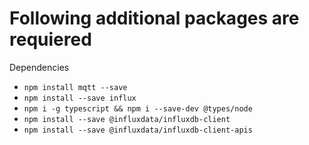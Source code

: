 # Following additional packages are requiered

Dependencies

- `npm install mqtt --save`
- `npm install --save influx`
- `npm i -g typescript && npm i --save-dev @types/node`
- `npm install --save @influxdata/influxdb-client`
- `npm install --save @influxdata/influxdb-client-apis`